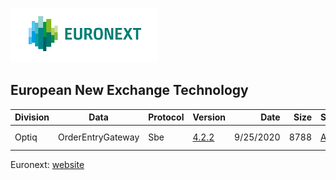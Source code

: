 [![Euronext](https://github.com/Open-Markets-Initiative/Directory/blob/master/Images/Euronext.png)](https://en.wikipedia.org/wiki/Euronext)


## European New Exchange Technology

| Division | Data | Protocol | Version | Date | Size | Status | Testing | Specification |
| --- | --- | --- | --- | ---: | ---: | --- | --- | --- |
| Optiq | OrderEntryGateway | Sbe | [4.2.2][Euronext.Optiq.OrderEntryGateway.Sbe.v4.2.2.Dissector] | 9/25/2020 | 8788 | [Active][Omi.Glossary.Status] | [Untested][Omi.Glossary.Testing] | [url][Euronext.Optiq.OrderEntryGateway.Sbe.v4.2.2.Url] - [pdf][Euronext.Optiq.OrderEntryGateway.Sbe.v4.2.2.Pdf] - [xml][Euronext.Optiq.OrderEntryGateway.Sbe.v4.2.2.Xml] |


Euronext: [website](https://en.wikipedia.org/wiki/Euronext "Go to European New Exchange Technology")


[Omi.Glossary.Status]: https://github.com/Open-Markets-Initiative/Directory/blob/master/Glossary/Status.md "Protocol Deployment Status"
[Omi.Glossary.Testing]: https://github.com/Open-Markets-Initiative/Directory/blob/master/Glossary/Testing.md "Protocol Testing Status"

[Euronext.Optiq.OrderEntryGateway.Sbe.v4.2.2.Dissector]: https://github.com/Open-Markets-Initiative/wireshark-lua/blob/master/Euronext/Euronext.Optiq.OrderEntryGateway.Sbe.v4.2.2.Script.Dissector.lua "European New Exchange Technology 4.2.2 Wireshark Dissector"
[Euronext.Optiq.OrderEntryGateway.Sbe.v4.2.2.Url]: https://connect2.euronext.com "Specification url"
[Euronext.Optiq.OrderEntryGateway.Sbe.v4.2.2.Pdf]: https://github.com/Open-Markets-Initiative/Directory/blob/master/Specifications/Euronext/Euronext.Optiq.OrderEntryGateway.Sbe.v4.2.2.pdf "European New Exchange Technology 4.2.2 Pdf"
[Euronext.Optiq.OrderEntryGateway.Sbe.v4.2.2.Xml]: https://github.com/Open-Markets-Initiative/Directory/blob/master/Specifications/Euronext/Euronext.Optiq.OrderEntryGateway.Sbe.v4.2.2.xml "European New Exchange Technology 4.2.2 Xml"
